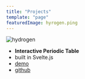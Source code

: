 ```yaml
---
title: "Projects"
template: "page"
featuredImage: hyrogen.ping
---
```

![hydrogen](/media/hydrogen.png)
* **Interactive Periodic Table**
* built in Svelte.js
* [demo](/projects/periodic)
* [github](http://www.github.com/mmlindeboom/periodic-table)